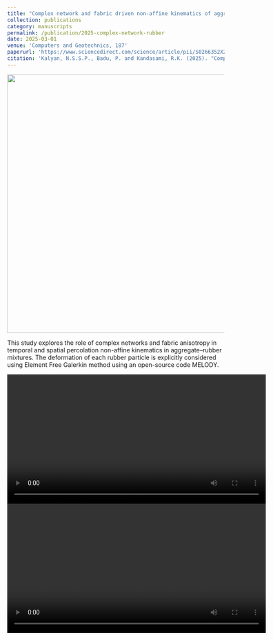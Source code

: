```yaml
---
title: "Complex network and fabric driven non-affine kinematics of aggregate-rubber mixtures"
collection: publications
category: manuscripts
permalink: /publication/2025-complex-network-rubber
date: 2025-03-01
venue: 'Computers and Geotechnics, 187'
paperurl: 'https://www.sciencedirect.com/science/article/pii/S0266352X25003854?dgcid=rss_sd_all'
citation: 'Kalyan, N.S.S.P., Badu, P. and Kandasami, R.K. (2025). "Complex network and fabric driven non-affine kinematics of aggregate-rubber mixtures." <i>Computers and Geotechnics</i>, 187.'
---
```


<img src="https://pkc137.github.io/sudo_template_website/images/image3.png" width="600">

This study explores the role of complex networks and fabric anisotropy in temporal and spatial percolation non-affine kinematics in aggregate–rubber mixtures. The deformation of each rubber particle is explicitly considered using Element Free Galerkin method using an open-source code MELODY.

<video width="600" controls>
  <source src="https://pkc137.github.io/sudo_template_website/images/simple_shear.mp4" type="video/mp4">
  Your browser does not support the video tag.
</video>


<video width="600" controls>
  <source src="https://pkc137.github.io/sudo_template_website/images/contact_anisotropy_video.mp4" type="video/mp4">
  Your browser does not support the video tag.
</video>


